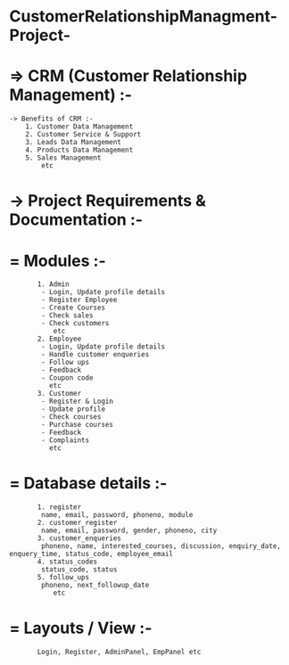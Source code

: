 # CustomerRelationshipManagment-Project-


# => CRM (Customer Relationship Management) :-
	-> Benefits of CRM :-
		1. Customer Data Management
		2. Customer Service & Support
		3. Leads Data Management
		4. Products Data Management
		5. Sales Management
		    etc

# 	-> Project Requirements & Documentation :-

# = Modules :-
		   1. Admin
			- Login, Update profile details
			- Register Employee
			- Create Courses
			- Check sales
			- Check customers
			   etc
		   2. Employee
			- Login, Update profile details
			- Handle customer enqueries
			- Follow ups
			- Feedback
			- Coupon code
			  etc
		   3. Customer
			- Register & Login
			- Update profile
			- Check courses
			- Purchase courses
			- Feedback
			- Complaints
			  etc

# = Database details :-
		   1. register
			name, email, password, phoneno, module
		   2. customer_register
			name, email, password, gender, phoneno, city
		   3. customer_enqueries
			phoneno, name, interested_courses, discussion, enquiry_date, enquery_time, status_code, employee_email
		   4. status_codes
			status_code, status
		   5. follow_ups
			phoneno, next_followup_date
		       etc

# 		= Layouts / View :-
		   Login, Register, AdminPanel, EmpPanel etc
		   
